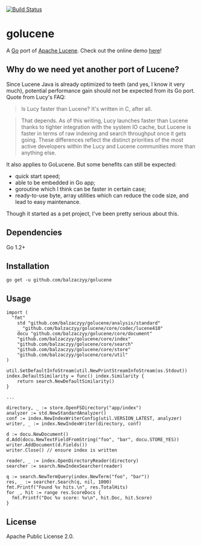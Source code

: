 [![Build Status](https://travis-ci.org/balzaczyy/golucene.svg?branch=master)](https://travis-ci.org/balzaczyy/golucene)

golucene
========

A [Go](http://golang.org) port of [Apache Lucene](http://lucene.apache.org). Check out the online demo [here](http://hamlet.mybluemix.net/)!

Why do we need yet another port of Lucene?
------------------------------------------

Since Lucene Java is already optimized to teeth (and yes, I know it very much), potential performance gain should not be expected from its Go port. Quote from Lucy's FAQ:

>Is Lucy faster than Lucene? It's written in C, after all.

>That depends. As of this writing, Lucy launches faster than Lucene thanks to tighter integration with the system IO cache, but Lucene is faster in terms of raw indexing and search throughput once it gets going. These differences reflect the distinct priorities of the most active developers within the Lucy and Lucene communities more than anything else.

It also applies to GoLucene. But some benefits can still be expected:
- quick start speed;
- able to be embedded in Go app;
- goroutine which I think can be faster in certain case;
- ready-to-use byte, array utilities which can reduce the code size, and lead to easy maintenance.

Though it started as a pet project, I've been pretty serious about this.

Dependencies
------------
Go 1.2+

Installation
------------

	go get -u github.com/balzaczyy/golucene

Usage
-----

	import (
	  "fmt"
		std "github.com/balzaczyy/golucene/analysis/standard"
		_ "github.com/balzaczyy/golucene/core/codec/lucene410"
		docu "github.com/balzaczyy/golucene/core/document"
		"github.com/balzaczyy/golucene/core/index"
		"github.com/balzaczyy/golucene/core/search"
		"github.com/balzaczyy/golucene/core/store"
		"github.com/balzaczyy/golucene/core/util"
	)

	util.SetDefaultInfoStream(util.NewPrintStreamInfoStream(os.Stdout))
	index.DefaultSimilarity = func() index.Similarity {
		return search.NewDefaultSimilarity()
	}
	
	...

	directory, _ := store.OpenFSDirectory("app/index")
	analyzer := std.NewStandardAnalyzer()
	conf := index.NewIndexWriterConfig(util.VERSION_LATEST, analyzer)
	writer, _ := index.NewIndexWriter(directory, conf)

	d := docu.NewDocument()
	d.Add(docu.NewTextFieldFromString("foo", "bar", docu.STORE_YES))
	writer.AddDocument(d.Fields())
	writer.Close() // ensure index is written

	reader, _ := index.OpenDirectoryReader(directory)
	searcher := search.NewIndexSearcher(reader)
	
	q := search.NewTermQuery(index.NewTerm("foo", "bar"))
	res, _ := searcher.Search(q, nil, 1000)
	fmt.Printf("Found %v hits.\n", res.TotalHits)
	for _, hit := range res.ScoreDocs {
	  fmt.Printf("Doc %v score: %v\n", hit.Doc, hit.Score)
	}

License
-------
Apache Public License 2.0.
